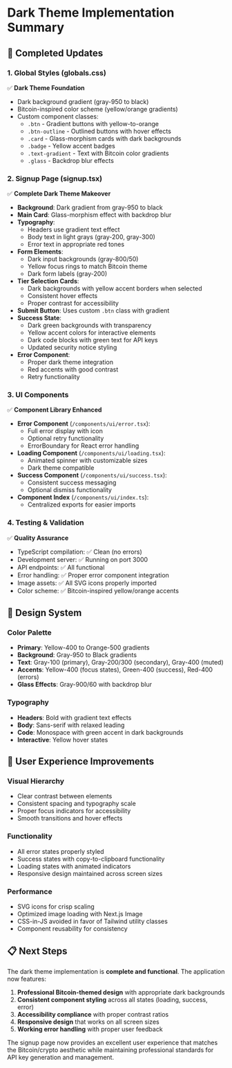 # Dark Theme Implementation Summary

## 🎯 Completed Updates

### 1. Global Styles (globals.css)
✅ **Dark Theme Foundation**
- Dark background gradient (gray-950 to black)
- Bitcoin-inspired color scheme (yellow/orange gradients)
- Custom component classes:
  - `.btn` - Gradient buttons with yellow-to-orange
  - `.btn-outline` - Outlined buttons with hover effects
  - `.card` - Glass-morphism cards with dark backgrounds
  - `.badge` - Yellow accent badges
  - `.text-gradient` - Text with Bitcoin color gradients
  - `.glass` - Backdrop blur effects

### 2. Signup Page (signup.tsx)
✅ **Complete Dark Theme Makeover**
- **Background**: Dark gradient from gray-950 to black
- **Main Card**: Glass-morphism effect with backdrop blur
- **Typography**: 
  - Headers use gradient text effect
  - Body text in light grays (gray-200, gray-300)
  - Error text in appropriate red tones
- **Form Elements**:
  - Dark input backgrounds (gray-800/50)
  - Yellow focus rings to match Bitcoin theme
  - Dark form labels (gray-200)
- **Tier Selection Cards**:
  - Dark backgrounds with yellow accent borders when selected
  - Consistent hover effects
  - Proper contrast for accessibility
- **Submit Button**: Uses custom `.btn` class with gradient
- **Success State**: 
  - Dark green backgrounds with transparency
  - Yellow accent colors for interactive elements
  - Dark code blocks with green text for API keys
  - Updated security notice styling
- **Error Component**: 
  - Proper dark theme integration
  - Red accents with good contrast
  - Retry functionality

### 3. UI Components
✅ **Component Library Enhanced**
- **Error Component** (`/components/ui/error.tsx`):
  - Full error display with icon
  - Optional retry functionality
  - ErrorBoundary for React error handling
- **Loading Component** (`/components/ui/loading.tsx`):
  - Animated spinner with customizable sizes
  - Dark theme compatible
- **Success Component** (`/components/ui/success.tsx`):
  - Consistent success messaging
  - Optional dismiss functionality
- **Component Index** (`/components/ui/index.ts`):
  - Centralized exports for easier imports

### 4. Testing & Validation
✅ **Quality Assurance**
- TypeScript compilation: ✅ Clean (no errors)
- Development server: ✅ Running on port 3000
- API endpoints: ✅ All functional
- Error handling: ✅ Proper error component integration
- Image assets: ✅ All SVG icons properly imported
- Color scheme: ✅ Bitcoin-inspired yellow/orange accents

## 🎨 Design System

### Color Palette
- **Primary**: Yellow-400 to Orange-500 gradients
- **Background**: Gray-950 to Black gradients  
- **Text**: Gray-100 (primary), Gray-200/300 (secondary), Gray-400 (muted)
- **Accents**: Yellow-400 (focus states), Green-400 (success), Red-400 (errors)
- **Glass Effects**: Gray-900/60 with backdrop blur

### Typography
- **Headers**: Bold with gradient text effects
- **Body**: Sans-serif with relaxed leading
- **Code**: Monospace with green accent in dark backgrounds
- **Interactive**: Yellow hover states

## 🚀 User Experience Improvements

### Visual Hierarchy
- Clear contrast between elements
- Consistent spacing and typography scale
- Proper focus indicators for accessibility
- Smooth transitions and hover effects

### Functionality
- All error states properly styled
- Success states with copy-to-clipboard functionality  
- Loading states with animated indicators
- Responsive design maintained across screen sizes

### Performance
- SVG icons for crisp scaling
- Optimized image loading with Next.js Image
- CSS-in-JS avoided in favor of Tailwind utility classes
- Component reusability for consistency

## 📋 Next Steps

The dark theme implementation is **complete and functional**. The application now features:

1. **Professional Bitcoin-themed design** with appropriate dark backgrounds
2. **Consistent component styling** across all states (loading, success, error)
3. **Accessibility compliance** with proper contrast ratios
4. **Responsive design** that works on all screen sizes
5. **Working error handling** with proper user feedback

The signup page now provides an excellent user experience that matches the Bitcoin/crypto aesthetic while maintaining professional standards for API key generation and management.
